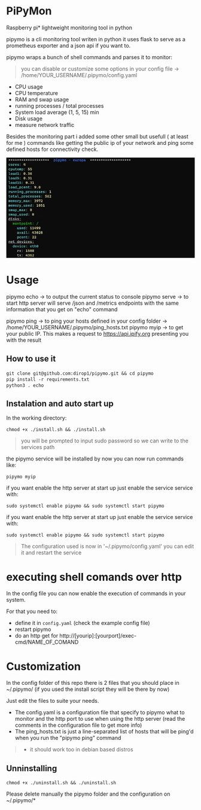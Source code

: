 # PiPyMon

Raspberry pi* lightweight monitoring tool in python

pipymo is a cli monitoring tool writen in python it uses flask to serve as a prometheus exporter and a json api if you want to. 

pipymo wraps a bunch of shell commands and parses it to monitor:

> you can disable or customize some options in your config file -> /home/YOUR_USERNAME/.pipymo/config.yaml

- CPU usage
- CPU temperature
- RAM and swap usage
- running processes / total processes
- System load average (1, 5, 15) min 
- Disk usage
- measure network traffic 

Besides the monitoring part i added some other small but usefull ( at least for me ) commands like getting the public ip of your network and ping some defined hosts for connectivity check.

![Raspberry pi monitoring cli usage](imgs/pipymo_echo_scs.jpg "'pipymo echo' example output")

# Usage

pipymo echo -> to output the current status to console
pipymo serve -> to start http server will serve /json and /metrics endpoints with the same information that you get on "echo" command

pipymo ping -> to ping your hosts defined in your config folder -> /home/YOUR_USERNAME/.pipymo/ping_hosts.txt
pipymo myip -> to get your public IP. This makes a request to https://api.ipify.org presenting you with the result


## How to use it 

```shell
git clone git@github.com:dirop1/pipymo.git && cd pipymo 
pip install -r requirements.txt
python3 . echo
```

## Instalation and auto start up

In the working directory:

```shell
chmod +x ./install.sh && ./install.sh
```

> you will be prompted to input sudo password so we can write to the services path


the pipymo service will be installed by now
you can now run commands like:

```shell
pipymo myip
```

if you want enable the http server at start up just enable the service service with:

```shell
sudo systemctl enable pipymo && sudo systemctl start pipymo
```

if you want enable the http server at start up just enable the service service with:

```shell
sudo systemctl enable pipymo && sudo systemctl start pipymo
```

>The configuration used is now in '~/.pipymo/config.yaml' you can edit it and restart the service

# executing shell comands over http

In the config file you can now enable the execution of commands in your system.

For that you need to:
- define it in `config.yaml` (check the example config file) 
- restart pipymo
- do an http get for http://[yourip]:[yourport]/exec-cmd/NAME_OF_COMAND 

# Customization

In the config folder of this repo there is 2 files that you should place in ~/.pipymo/ (if you used the install script they will be there by now) 

Just edit the files to suite your needs.

- The config.yaml is a configuration file that specify to pipymo what to monitor and the http port to use when using the http server (read the comments in the configuration file to get more info)
- The ping_hosts.txt is just a line-separated list of hosts that will be ping'd when you run the "pipymo ping" command

> * it should work too in debian based distros

## Unninstalling

```shell
chmod +x ./uninstall.sh && ./uninstall.sh
```

Please delete manually the pipymo folder and the configuration on ~/.pipymo/*